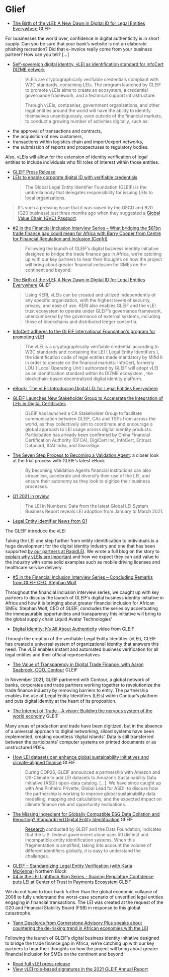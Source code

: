 # Glief

* [The Birth of the vLEI: A New Dawn in Digital ID for Legal Entities Everywhere](https://www.gleif.org/en/newsroom/blog/the-birth-of-the-vlei-a-new-dawn-in-digital-id-for-legal-entities-everywhere) GLEIF

For businesses the world over, confidence in digital authenticity is in short supply. Can you be sure that your bank’s website is not an elaborate phishing recreation? Did that e-invoice really come from your business partner? How can you tell? [...]
* [Self-sovereign digital identity, vLEI as identification standard for InfoCert DIZME network](https://www.digitalfuturemagazine.com/2021/01/27/self-sovereign-digital-identity-vlei-as-identification-standard-for-infocert-dizme-network/)
  > VLEIs are cryptographically verifiable credentials compliant with W3C standards, containing LEIs. The program launched by GLEIF to promote vLEIs aims to create an ecosystem, a credential governance framework, and a technical support infrastructure.
  > 
  > Through vLEIs, companies, government organizations, and other legal entities around the world will have the ability to identify themselves unambiguously, even outside of the financial markets, to conduct a growing number of activities digitally, such as:

- the approval of transactions and contracts,
- the acquisition of new customers,
- transactions within logistics chain and import/export networks,
- the submission of reports and prospectuses to regulatory bodies.

Also, vLEIs will allow for the extension of identity verification of legal entities to include individuals who fill roles of interest within those entities.

* [GLEIF Press Release](https://www.gleif.org/en/newsroom/press-releases/gleif-advances-digital-trust-and-identity-for-legal-entities-globally)
* [LEIs to enable corporate digital ID with verifiable credentials](https://www.ledgerinsights.com/lei-corporate-digital-identity-verifiable-credentials-did/)
  > The Global Legal Entity Identifier Foundation (GLEIF) is the umbrella body that delegates responsibility for issuing LEIs to local organizations.
> 
> It’s such a pressing issue that it was raised by the OECD and B20 (G20 business) just three months ago when they suggested a [Global Value Chain (GVC) Passport](https://www.ledgerinsights.com/oecd-saudi-blockchain-business-passport-financial-compliance/).


* [#2 in the Financial Inclusion Interview Series – What bridging the $81bn trade finance gap could mean for Africa with Barry Cooper from Centre for Financial Regulation and Inclusion (Cenfri)](https://www.gleif.org/en/newsroom/blog/number-2-in-the-financial-inclusion-interview-series-what-bridging-the-81bn-trade-finance-gap-could-mean-for-africa-with-barry-cooper-from-centre-for-financial-regulation-and-inclusion-cenfri)
  > Following the launch of GLEIF’s digital business identity initiative designed to bridge the trade finance gap in Africa, we’re catching up with our key partners to hear their thoughts on how the project will bring about greater financial inclusion for SMEs on the continent and beyond.
* [The Birth of the vLEI: A New Dawn in Digital ID for Legal Entities Everywhere](https://www.gleif.org/en/newsroom/blog/the-birth-of-the-vlei-a-new-dawn-in-digital-id-for-legal-entities-everywhere) GLIEF
  > Using KERI, vLEIs can be created and utilized independently of any specific organization, with the highest levels of security, privacy, and ease of use. KERI also enables GLEIF and the vLEI trust ecosystem to operate under GLEIF’s governance framework, unencumbered by the governance of external systems, including those of blockchains and distributed ledger consortia.
* [InfoCert adheres to the GLEIF International Foundation's program for promoting vLEI](https://translate.google.com/translate?sl=auto&tl=en&u=https://www.datamanager.it/2020/12/infocert-aderisce-al-programma-della-fondazione-internazionale-gleif-per-la-promozione-del-vlei/)
  > The vLEI is a cryptographically verifiable credential according to W3C standards and containing the LEI ( Legal Entity Identifiers ), the identification code of legal entities made mandatory by Mifid II in order to operate on the financial markets: InfoCert, formerly LOU ( Local Operating Unit ) authorized by GLEIF will adopt vLEI as an identification standard within its DIZME ecosystem , the blockchain-based decentralized digital identity platform.

* [eBook: ‘The vLEI: Introducing Digital I.D. for Legal Entities Everywhere](https://www.gleif.org/en/lei-solutions/gleifs-digital-strategy-for-the-lei/introducing-the-verifiable-lei-vlei/gleif-ebook-the-vlei-introducing-digital-i-d-for-legal-entities-everywhere)

* [GLEIF Launches New Stakeholder Group to Accelerate the Integration of LEIs in Digital Certificates](https://infocert.digital/gleif-launches-new-stakeholder-group-to-accelerate-the-integration-of-leis-in-digital-certificates/)
  > GLEIF has launched a CA Stakeholder Group to facilitate communication between GLEIF, CAs and TSPs from across the world, as they collectively aim to coordinate and encourage a global approach to LEI usage across digital identity products. Participation has already been confirmed by China Financial Certification Authority (CFCA), DigiCert Inc, InfoCert, Entrust Datacard, ICAI India, and SwissSign.

* [The Seven Step Process to Becoming a Validation Agent](https://www.gleif.org/en/newsroom/blog/the-seven-step-process-to-becoming-a-validation-agent): a closer look at the trial process with GLEIF’s latest eBook
  > By becoming Validation Agents financial institutions can also streamline, accelerate and diversify their use of the LEI, and ensure their autonomy as they look to digitize their business processes.
* [Q1 2021 in review](https://www.gleif.org/en/newsroom/blog/q1-2021-in-review-the-lei-in-numbers)
  > The LEI in Numbers: Data from the latest Global LEI System Business Report reveals LEI adoption from January to March 2021.
* [Legal Entity Identifier News from Q1](https://managedlei.com/blog/legal-entity-identifier-news-from-q1/)

The GLEIF introduce the vLEI

Taking the LEI one step further from entity identification to individuals is a huge development for the digital identity industry and one that has been supported [by our partners at RapidLEI](https://rapidlei.com/vlei/). We wrote a full blog on the story to [explain why vLEIs are important](https://managedlei.com/blog/what-is-vlei-and-what-problems-does-it-solve/) and how we expect they can add value to the industry with some solid examples such as mobile driving licenses and healthcare service delivery.
* [#5 in the Financial Inclusion Interview Series – Concluding Remarks from GLEIF CEO, Stephan Wolf](https://www.gleif.org/en/newsroom/blog/number-5-in-the-financial-inclusion-interview-series-concluding-remarks-from-gleif-ceo-stephan-wolf)

Throughout the financial inclusion interview series, we caught up with key partners to discuss the launch of GLEIF’s digital business identity initiative in Africa and how it is bringing about greater financial inclusion for African SMEs. Stephan Wolf, CEO of GLEIF, concludes the series by accentuating the immeasurable opportunities and transparency this initiative will bring to the global supply chain
Liquid Avatar Technologies’ 
* [Digital Identity: It’s All About Authenticity](https://www.youtube.com/watch?v%3DUR0J-Vuxnuc) video from GLEIF

Through the creation of the verifiable Legal Entity Identifier (vLEI), GLEIF has created a universal system of organizational identity that answers this need. The vLEI enables instant and automated business verification for all legal entities and their official representatives
* [The Value of Transparency in Digital Trade Finance, with Aaron Seabrook, COO, Contour](http://gleif.org/en/newsroom/blog/the-value-of-transparency-in-digital-trade-finance-with-aaron-seabrook-coo-contour) GLEIF

In November 2021, GLEIF partnered with Contour, a global network of banks, corporates and trade partners working together to revolutionize the trade finance industry by removing barriers to entry. The partnership enables the use of Legal Entity Identifiers (LEIs) within Contour’s platform and puts digital identity at the heart of its proposition.
* [The Internet of Trade - A vision: Building the nervous system of the world economy](https://www.gleif.org/en/newsroom/blog/the-internet-of-trade) GLEIF

Many areas of production and trade have been digitized, but in the absence of a universal approach to digital networking, siloed systems have been implemented, creating countless ‘digital islands’. Data is still transferred between the participants’ computer systems on printed documents or as unstructured PDFs.
* [How LEI datasets can enhance global sustainability initiatives and climate-aligned finance](https://www.gleif.org/en/newsroom/blog/how-lei-datasets-can-enhance-global-sustainability-initiatives-and-climate-aligned-finance) GLEIF
  > During COP26, GLEIF announced a partnership with Amazon and OS-Climate to add LEI datasets to Amazon’s Sustainability Data Initiative (ASDI) open-data catalog. [...]. We have since caught up with Ana Pinheiro Privette, Global Lead for ASDI, to discuss how the partnership is working to improve global sustainability data modelling, mapping and calculations, and the expected impact on climate finance risk and opportunity evaluations.
* [The Missing Ingredient for Globally Compatible ESG Data Collation and Reporting? Standardized Digital Entity Identification](https://www.gleif.org/en/newsroom/blog/the-missing-ingredient-for-globally-compatible-esg-data-collation-and-reporting-standardized-digital-entity-identification) GLEIF
  > [Research](https://www.gleif.org/en/lei-solutions/regulatory-use-of-the-lei/gleif-and-data-foundation-comprehensive-entity-id-for-u-s-federal-government) conducted by GLEIF and the Data Foundation, indicates that the U.S. federal government alone uses 50 distinct and incompatible entity identification systems. When this fragmentation is amplified, taking into account the volume of different identifiers globally, it is easy to understand the challenges.  
* [GLEIF – Standardizing Legal Entity Verification (with Karla McKenna)](https://northernblock.io/gleif-standardizing-legal-entity-verification-with-karla-mckenna/) Northern Block
* [\#4 in the LEI Lightbulb Blog Series - Soaring Regulatory Confidence puts LEI at Center of Trust in Payments Ecosystem](https://www.gleif.org/en/newsroom/blog/in-the-lei-lightbulb-blog-series-soaring-regulatory-confidence-puts-lei-at-center-of-trust-in-payments-ecosystem) GLEIF

We do not have to look back further than the global economic collapse of 2008 to fully understand the worst-case scenario of unverified legal entities engaging in financial transactions. The LEI was created at the request of the G20 and Financial Stability Board (FSB) in response to this global catastrophe.
* [Yann Desclercs from Cornerstone Advisory Plus speaks about countering the de-risking trend in African economies with the LEI](https://www.gleif.org/en/newsroom/blog/number-1-in-the-financial-inclusion-interview-series-yann-desclercs-from-cornerstone-advisory-plus-speaks-about-countering-the-de-risking-trend-in-african-economies-with-the-lei)

Following the launch of GLEIF’s digital business identity initiative designed to bridge the trade finance gap in Africa, we’re catching up with our key partners to hear their thoughts on how the project will bring about greater financial inclusion for SMEs on the continent and beyond.
- [Read full vLEI press release](https://www.gleif.org/en/newsroom/press-releases/gleif-showcases-one-digital-id-for-every-business-globally-with-first-verifiable-lei-deployment)
- [View vLEI role-based signatures in the 2021 GLEIF Annual Report](https://weboftrust.github.io/vLEI/ixbrl-report-2021-viewer.html%23)
